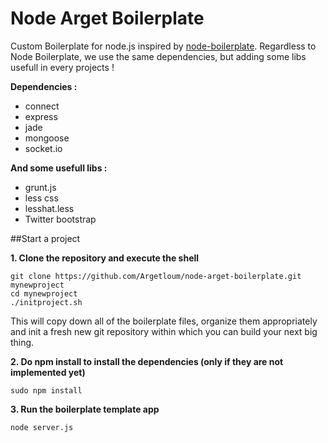 Node Arget Boilerplate
=======================
Custom Boilerplate for node.js inspired by [node-boilerplate](https://github.com/robrighter/node-boilerplate). 
Regardless to Node Boilerplate, we use the same dependencies, but adding some libs usefull in every projects !


**Dependencies :**
  - connect
  - express
  - jade
  - mongoose
  - socket.io

**And some usefull libs :**
  - grunt.js
  - less css
  - lesshat.less
  - Twitter bootstrap

##Start a project

**1. Clone the repository and execute the shell**

	git clone https://github.com/Argetloum/node-arget-boilerplate.git mynewproject
	cd mynewproject
	./initproject.sh

This will copy down all of the boilerplate files, organize them appropriately and init a fresh new git repository within which you can build your next big thing.

**2. Do npm install to install the dependencies (only if they are not implemented yet)**

	sudo npm install

**3. Run the boilerplate template app**

	node server.js

